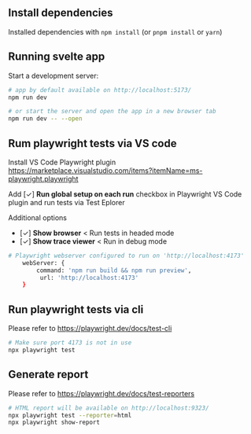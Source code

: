 ## Install dependencies
Installed dependencies with `npm install` (or `pnpm install` or `yarn`)

## Running svelte app
Start a development server:

```bash
# app by default available on http://localhost:5173/
npm run dev

# or start the server and open the app in a new browser tab
npm run dev -- --open
```

## Rum playwright tests via VS code
Install VS Code Playwright plugin https://marketplace.visualstudio.com/items?itemName=ms-playwright.playwright


Add [✓] **Run global setup on each run** checkbox in Playwright VS Code plugin and run tests via Test Eplorer

Additional options
- [✓] **Show browser** < Run tests in headed mode
- [✓] **Show trace viewer** < Run in debug mode
```bash
# Playwright webserver configured to run on 'http://localhost:4173'
	webServer: {
		command: 'npm run build && npm run preview',
		 url: 'http://localhost:4173'
	}
```

## Run playwright tests via cli
Please refer to https://playwright.dev/docs/test-cli
```bash
# Make sure port 4173 is not in use
npx playwright test
```
## Generate report
Please refer to https://playwright.dev/docs/test-reporters
```bash
# HTML report will be available on http://localhost:9323/
npx playwright test --reporter=html
npx playwright show-report
```